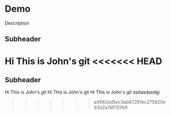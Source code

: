 # Demo
Description

## Subheader
Hi This is John's git
<<<<<<< HEAD
=======
## Subheader
Hi This is John's git
Hi This is John's git
Hi This is John's git
asdasdasdgi
>>>>>>> a4562ed5ec3eb87281ec275820e63e2a7df707b9
